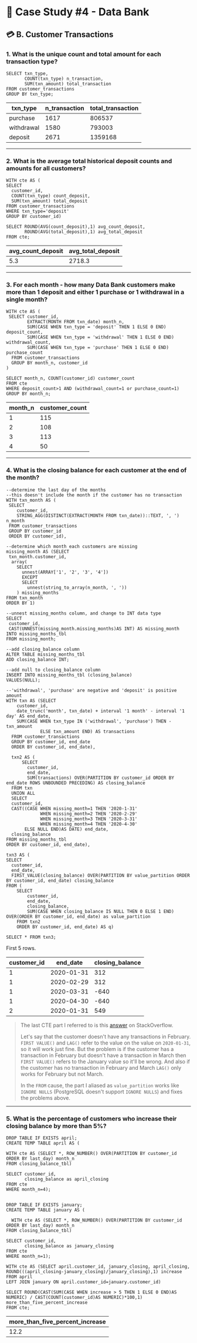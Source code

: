 # 🏦 Case Study #4 - Data Bank
## 💳 B. Customer Transactions
### 1. What is the unique count and total amount for each transaction type?

```TSQL
SELECT txn_type,
       COUNT(txn_type) n_transaction,
       SUM(txn_amount) total_transaction
FROM customer_transactions
GROUP BY txn_type;
```

| txn_type   | n_transaction | total_transaction |
|------------|---------------|-------------------|
| purchase   | 	1617          | 806537            |
| withdrawal | 	1580          | 793003            |
| deposit    | 	2671          | 1359168           |

---

### 2. What is the average total historical deposit counts and amounts for all customers?

```TSQL
WITH cte AS (
SELECT 
  customer_id,
  COUNT(txn_type) count_deposit,
  SUM(txn_amount) total_deposit
FROM customer_transactions
WHERE txn_type='deposit'
GROUP BY customer_id)

SELECT ROUND(AVG(count_deposit),1) avg_count_deposit,
       ROUND(AVG(total_deposit),1) avg_total_deposit
FROM cte;
```

| avg_count_deposit | avg_total_deposit |
|----------------|----------------|
| 5.3              | 2718.3             |

---

### 3. For each month - how many Data Bank customers make more than 1 deposit and either 1 purchase or 1 withdrawal in a single month?

```TSQL
WITH cte AS (
 SELECT customer_id,
        EXTRACT(MONTH FROM txn_date) month_n,
        SUM(CASE WHEN txn_type = 'deposit' THEN 1 ELSE 0 END) deposit_count,
        SUM(CASE WHEN txn_type = 'withdrawal' THEN 1 ELSE 0 END) withdrawal_count,
        SUM(CASE WHEN txn_type = 'purchase' THEN 1 ELSE 0 END) purchase_count
  FROM customer_transactions
  GROUP BY month_n, customer_id
)

SELECT month_n, COUNT(customer_id) customer_count
FROM cte
WHERE deposit_count>1 AND (withdrawal_count=1 or purchase_count=1)
GROUP BY month_n;
```

| month_n | customer_count |
|----------------|----------------|
| 1              | 115             |
| 2              | 108             |
| 3              | 113             |
| 4              | 50             |

---

### 4. What is the closing balance for each customer at the end of the month?

```TSQL
--determine the last day of the months
--this doesn't include the month if the customer has no transaction
WITH txn_month AS (
 SELECT
	customer_id,
	STRING_AGG(DISTINCT(EXTRACT(MONTH FROM txn_date))::TEXT, ', ') n_month
 FROM customer_transactions
 GROUP BY customer_id
 ORDER BY customer_id),
 
--determine which month each customers are missing
missing_month AS (SELECT 
 txn_month.customer_id, 
  array(
    SELECT 
      unnest(ARRAY['1', '2', '3', '4']) 
      EXCEPT 
      SELECT 
        unnest(string_to_array(n_month, ', '))
    ) missing_months
FROM txn_month
ORDER BY 1)

--unnest missing_months column, and change to INT data type
SELECT 
 customer_id,
 CAST(UNNEST(missing_month.missing_months)AS INT) AS missing_month
INTO missing_months_tbl
FROM missing_month;

--add closing_balance column 
ALTER TABLE missing_months_tbl 
ADD closing_balance INT;

--add null to closing_balance column
INSERT INTO missing_months_tbl (closing_balance)
VALUES(NULL);

--'withdrawal', 'purchase' are negative and 'deposit' is positive amount
WITH txn AS (SELECT
    customer_id,
    date_trunc('month', txn_date) + interval '1 month' - interval '1 day' AS end_date,
    SUM(CASE WHEN txn_type IN ('withdrawal', 'purchase') THEN -txn_amount
             ELSE txn_amount END) AS transactions
  FROM customer_transactions
  GROUP BY customer_id, end_date
  ORDER BY customer_id, end_date),
   
  txn2 AS (
	  SELECT 
	    customer_id,
        end_date,
        SUM(transactions) OVER(PARTITION BY customer_id ORDER BY end_date ROWS UNBOUNDED PRECEDING) AS closing_balance
  FROM txn
  UNION ALL
  SELECT 
  customer_id, 
  CAST((CASE WHEN missing_month=1 THEN '2020-1-31'
             WHEN missing_month=2 THEN '2020-2-29'
             WHEN missing_month=3 THEN '2020-3-31'
             WHEN missing_month=4 THEN '2020-4-30'
       ELSE NULL END)AS DATE) end_date,
  closing_balance
FROM missing_months_tbl
ORDER BY customer_id, end_date),

txn3 AS (
SELECT
  customer_id,
  end_date,
  FIRST_VALUE(closing_balance) OVER(PARTITION BY value_partition ORDER BY customer_id, end_date) closing_balance
FROM (
	SELECT
		customer_id,
		end_date,
	   	closing_balance,
        SUM(CASE WHEN closing_balance IS NULL THEN 0 ELSE 1 END) OVER(ORDER BY customer_id, end_date) as value_partition
	FROM txn2
	ORDER BY customer_id, end_date) AS q)

SELECT * FROM txn3;
```

First 5 rows.

| customer_id | end_date   | closing_balance |
|-------------|------------|-----------------|
| 1	           | 2020-01-31 | 	312             |
| 1	           | 2020-02-29 | 	312             |
| 1	           | 2020-03-31 | 	-640            |
| 1	           | 2020-04-30 | 	-640            |
| 2	           | 2020-01-31 | 	549             |

> The last CTE part I referred to is this [answer](https://stackoverflow.com/a/19012333/17736130) on StackOverflow.
>
> Let's say that the customer doesn't have any transactions in February. 
> `FIRST VALUE()` and `LAG()` refer to the value on the value on `2020-01-31`, so it will work just fine. 
> But the problem is if the customer has a transaction in February but doesn't have a transaction in March then `FIRST VALUE()` refers to the January value so it'll be wrong.
> And also if the customer has no transaction in February and March `LAG()` only works for February but not March.
>
> In the `FROM` cause, the part I aliased as `value_partition` works like `IGNORE NULLS` (PostgreSQL doesn't support `IGNORE NULLS`) and fixes the problems above. 

---

### 5. What is the percentage of customers who increase their closing balance by more than 5%?

```TSQL
DROP TABLE IF EXISTS april;
CREATE TEMP TABLE april AS (

WITH cte AS (SELECT *, ROW_NUMBER() OVER(PARTITION BY customer_id ORDER BY last_day) month_n
FROM closing_balance_tbl)

SELECT customer_id,
       closing_balance as april_closing
FROM cte
WHERE month_n=4);


DROP TABLE IF EXISTS january;
CREATE TEMP TABLE january AS (
  
  WITH cte AS (SELECT *, ROW_NUMBER() OVER(PARTITION BY customer_id ORDER BY last_day) month_n
FROM closing_balance_tbl)
  
SELECT customer_id,
       closing_balance as january_closing
FROM cte
WHERE month_n=1);

WITH cte AS (SELECT april.customer_id, january_closing, april_closing, ROUND(((april_closing-january_closing)/january_closing),1) increase
FROM april
LEFT JOIN january ON april.customer_id=january.customer_id)

SELECT ROUND(CAST(SUM(CASE WHEN increase > 5 THEN 1 ELSE 0 END)AS NUMERIC) / CAST(COUNT(customer_id)AS NUMERIC)*100,1) more_than_five_percent_increase
FROM cte;
```

| more_than_five_percent_increase | 
|-------------|
| 12.2      | 	

